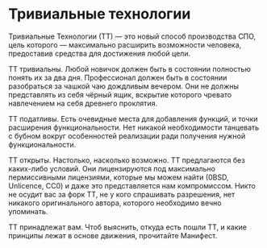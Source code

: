 # Тривиальные технологии

Тривиальные Технологии (ТТ) — это новый способ производства СПО, цель которого — максимально расширить возможности человека, предоставив средства для достижения любой цели.

ТТ тривиальны. Любой новичок должен быть в состоянии полностью понять их за два дня. Профессионал должен быть в состоянии разобраться за чашкой чаю дождливым вечером. Они не должны представлять из себя чёрный ящик, вскрытие которого чревато навлечением на себя древнего проклятия.

ТТ податливы. Есть очевидные места для добавления функций, и точки расширения функциональности. Нет никакой необходимости танцевать с бубном вокруг особенностей реализации ради получения нужной функциональности.

ТТ открыты. Настолько, насколько возможно. ТТ предлагаются без каких-либо условий. Они лицензируются под максимально пермиссивными лицензиями, которые мы можем найти (0BSD, Unlicence, CC0) и даже это представляется нам компромиссом. Никто не осудит вас за форк ТТ, не у кого спрашивать разрешения, нет никакого оригинального автора, которого необходимо вечно упоминать.

ТТ принадлежат вам. Чтоб выяснить, откуда есть пошли ТТ, и какие принципы лежат в основе движения, прочитайте Манифест.
